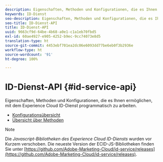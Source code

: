 ```yaml
---
description: Eigenschaften, Methoden und Konfigurationen, die es Ihnen ermöglichen, mit dem Experience Cloud ID-Dienst programmatisch zu arbeiten.
keywords: ID-Dienst
seo-description: Eigenschaften, Methoden und Konfigurationen, die es Ihnen ermöglichen, mit dem Experience Cloud ID-Dienst programmatisch zu arbeiten.
seo-title: ID-Dienst-API
title: ID-Dienst-API
uuid: 9663cf9d-64be-4b68-a0e1-c1a1eb70fbd5
exl-id: 60ae4927-e905-4252-b9ec-9cc74073e8d5
translation-type: ht
source-git-commit: 4453ebf701ea2dc06e6093dd77be6eb0f3b2936e
workflow-type: ht
source-wordcount: '91'
ht-degree: 100%

---
```


# ID-Dienst-API {#id-service-api}

Eigenschaften, Methoden und Konfigurationen, die es Ihnen ermöglichen, mit dem Experience Cloud ID-Dienst programmatisch zu arbeiten.

* [Konfigurationsübersicht](function-vars/function-vars.md)
* [Übersicht über Methoden](get-set/get-set.md)

>[!NOTE]
>
>Die *Javascript-Bibliotheken des Experience Cloud ID-Diensts* wurden vor Kurzem verschoben. Die neueste Version der ECID-JS-Bibliotheken finden Sie unter [https://github.com/Adobe-Marketing-Cloud/id-service/releases](https://github.com/Adobe-Marketing-Cloud/id-service/releases).

